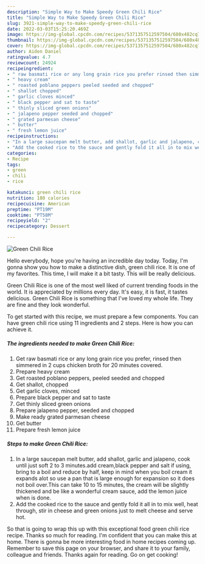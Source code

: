 ```yaml
---
description: "Simple Way to Make Speedy Green Chili Rice"
title: "Simple Way to Make Speedy Green Chili Rice"
slug: 3921-simple-way-to-make-speedy-green-chili-rice
date: 2022-03-03T15:25:20.469Z
image: https://img-global.cpcdn.com/recipes/5371357512597504/680x482cq70/green-chili-rice-recipe-main-photo.jpg
thumbnail: https://img-global.cpcdn.com/recipes/5371357512597504/680x482cq70/green-chili-rice-recipe-main-photo.jpg
cover: https://img-global.cpcdn.com/recipes/5371357512597504/680x482cq70/green-chili-rice-recipe-main-photo.jpg
author: Aiden Daniel
ratingvalue: 4.7
reviewcount: 24924
recipeingredient:
- " raw basmati rice or any long grain rice you prefer rinsed then simmered in 2 cups chicken broth for 20 minutes covered"
- " heavy cream"
- " roasted poblano peppers peeled seeded and chopped"
- " shallot chopped"
- " garlic cloves minced"
- " black pepper and sat to taste"
- " thinly sliced green onions"
- " jalapeno pepper seeded and chopped"
- " grated parmesan cheese"
- " butter"
- " fresh lemon juice"
recipeinstructions:
- "In a large saucepan melt butter, add shallot, garlic and jalapeno, cook until just soft 2 to 3 minutes.add cream,black pepper and salt if using, bring to a boil and reduce by half, keep in mind when you boil cream it expands alot so use a pan that is large enough for expansion so it does not boil over.This can take 10 to 15 minutes, the cream will be slightly thickened and be like a wonderful cream sauce, add the lemon juice when is done."
- "Add the cooked rice to the sauce and gently fold it all in to mix well, heat through, stir in cheese and green onions just to melt cheese and serve hot."
categories:
- Recipe
tags:
- green
- chili
- rice

katakunci: green chili rice 
nutrition: 180 calories
recipecuisine: American
preptime: "PT19M"
cooktime: "PT58M"
recipeyield: "2"
recipecategory: Dessert

---
```



![Green Chili Rice](https://img-global.cpcdn.com/recipes/5371357512597504/680x482cq70/green-chili-rice-recipe-main-photo.jpg)

Hello everybody, hope you're having an incredible day today. Today, I'm gonna show you how to make a distinctive dish, green chili rice. It is one of my favorites. This time, I will make it a bit tasty. This will be really delicious.

Green Chili Rice is one of the most well liked of current trending foods in the world. It is appreciated by millions every day. It's easy, it is fast, it tastes delicious. Green Chili Rice is something that I've loved my whole life. They are fine and they look wonderful.




To get started with this recipe, we must prepare a few components. You can have green chili rice using 11 ingredients and 2 steps. Here is how you can achieve it.

<!--inarticleads1-->

##### The ingredients needed to make Green Chili Rice:

1. Get  raw basmati rice or any long grain rice you prefer, rinsed then simmered in 2 cups chicken broth for 20 minutes covered.
1. Prepare  heavy cream
1. Get  roasted poblano peppers, peeled seeded and chopped
1. Get  shallot, chopped
1. Get  garlic cloves, minced
1. Prepare  black pepper and sat to taste
1. Get  thinly sliced green onions
1. Prepare  jalapeno pepper, seeded and chopped
1. Make ready  grated parmesan cheese
1. Get  butter
1. Prepare  fresh lemon juice




<!--inarticleads2-->

##### Steps to make Green Chili Rice:

1. In a large saucepan melt butter, add shallot, garlic and jalapeno, cook until just soft 2 to 3 minutes.add cream,black pepper and salt if using, bring to a boil and reduce by half, keep in mind when you boil cream it expands alot so use a pan that is large enough for expansion so it does not boil over.This can take 10 to 15 minutes, the cream will be slightly thickened and be like a wonderful cream sauce, add the lemon juice when is done.
1. Add the cooked rice to the sauce and gently fold it all in to mix well, heat through, stir in cheese and green onions just to melt cheese and serve hot.




So that is going to wrap this up with this exceptional food green chili rice recipe. Thanks so much for reading. I'm confident that you can make this at home. There is gonna be more interesting food in home recipes coming up. Remember to save this page on your browser, and share it to your family, colleague and friends. Thanks again for reading. Go on get cooking!
